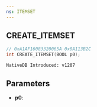 ```yaml
---
ns: ITEMSET
---
```

## CREATE_ITEMSET

```c
// 0xA1AF16083320065A 0x0A113B2C
int CREATE_ITEMSET(BOOL p0);
```

```
NativeDB Introduced: v1207
```

## Parameters
* **p0**:
